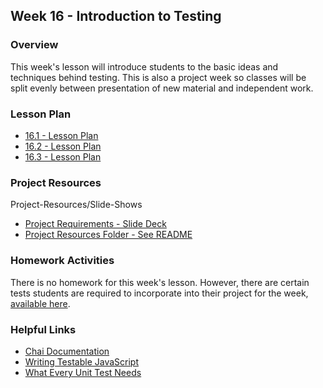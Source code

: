 ## Week 16 - Introduction to Testing

### Overview

This week's lesson will introduce students to the basic ideas and techniques behind testing. This is also a project week so classes will be split evenly between presentation of new material and independent work.

### Lesson Plan

* [16.1 - Lesson Plan](01-Day/01-Day-LessonPlan.md)
* [16.2 - Lesson Plan](02-Day/02-Day-LessonPlan.md)
* [16.3 - Lesson Plan](03-Day/03-Day-LessonPlan.md)

### Project Resources
Project-Resources/Slide-Shows

* [Project Requirements - Slide Deck](Project-Resources/Slide-Shows)
* [Project Resources Folder - See README](Project-Resources)

### Homework Activities

There is no homework for this week's lesson. However, there are certain tests students are required to incorporate into their project for the week, [available here](Project-Resources).

### Helpful Links

* [Chai Documentation](http://chaijs.com/)
* [Writing Testable JavaScript](http://alistapart.com/article/writing-testable-javascript)
* [What Every Unit Test Needs](https://medium.com/javascript-scene/what-every-unit-test-needs-f6cd34d9836d#.56kpjhvo9)
